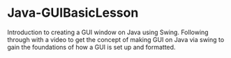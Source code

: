 # Java-GUIBasicLesson
Introduction to creating a GUI window on Java using Swing.
Following through with a video to get the concept of making GUI on Java via swing to gain the foundations of how
a GUI is set up and formatted.
